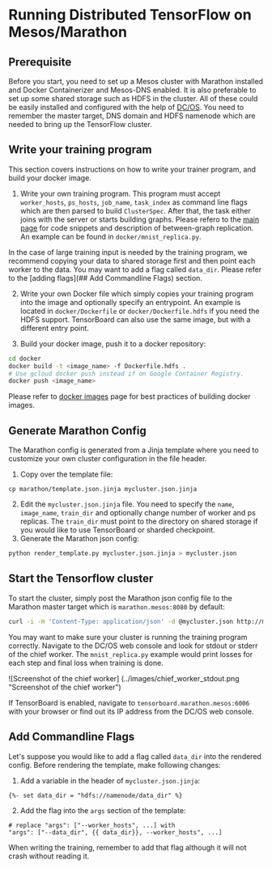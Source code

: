 # Running Distributed TensorFlow on Mesos/Marathon

## Prerequisite
Before you start, you need to set up a Mesos cluster with Marathon installed and Docker Containerizer and Mesos-DNS enabled. It is also preferable to set up some shared storage such as HDFS in the cluster. All of these could be easily installed and configured with the help of [DC/OS](https://dcos.io/docs/1.7/administration/installing/custom/gui/). You need to remember the master target, DNS domain and HDFS namenode which are needed to bring up the TensorFlow cluster.

## Write your training program
This section covers instructions on how to write your trainer program, and build your docker image.

 1. Write your own training program. This program must accept `worker_hosts`, `ps_hosts`, `job_name`, `task_index` as command line flags which are then parsed to build `ClusterSpec`. After that, the task either joins with the server or starts building graphs. Please refero to the [main page](../README.md) for code snippets and description of between-graph replication. An example can be found in `docker/mnist_replica.py`.

   In the case of large training input is needed by the training program, we recommend copying your data to shared storage first and then point each worker to the data. You may want to add a flag called `data_dir`. Please refer to the [adding flags](## Add Commandline Flags) section.

 2. Write your own Docker file which simply copies your training program into the image and optionally specify an entrypoint. An example is located in `docker/Dockerfile` or `docker/Dockerfile.hdfs` if you need the HDFS support. TensorBoard can also use the same image, but with a different entry point.

 3. Build your docker image, push it to a docker repository:

  ```bash
  cd docker
  docker build -t <image_name> -f Dockerfile.hdfs .
  # Use gcloud docker push instead if on Google Container Registry.
  docker push <image_name>
  ```
  Please refer to [docker images](../docker/README.md) page for best practices of building docker images.


## Generate Marathon Config
The Marathon config is generated from a Jinja template where you need to customize your own cluster configuration in the file header.

 1. Copy over the template file:

  ```
  cp marathon/template.json.jinja mycluster.json.jinja
  ```

 2. Edit the `mycluster.json.jinja` file. You need to specify the `name`, `image_name`, `train_dir` and optionally change number of worker and ps replicas. The `train_dir` must point to the directory on shared storage if you would like to use TensorBoard or sharded checkpoint.
 3. Generate the Marathon json config:

  ```bash
  python render_template.py mycluster.json.jinja > mycluster.json
  ```

## Start the Tensorflow cluster
To start the cluster, simply post the Marathon json config file to the Marathon master target which is `marathon.mesos:8080` by default:

  ```bash
  curl -i -H 'Content-Type: application/json' -d @mycluster.json http://marathon.mesos:8080/v2/groups
  ```

You may want to make sure your cluster is running the training program correctly. Navigate to the DC/OS web console and look for stdout or stderr of the chief worker. The `mnist_replica.py` example would print losses for each step and final loss when training is done.

![Screenshot of the chief worker]
(../images/chief_worker_stdout.png "Screenshot of the chief worker")

If TensorBoard is enabled, navigate to `tensorboard.marathon.mesos:6006` with your browser or find out its IP address from the DC/OS web console.


## Add Commandline Flags

Let's suppose you would like to add a flag called `data_dir` into the rendered config. Before rendering the template, make following changes:

 1. Add a variable in the header of `mycluster.json.jinja`:
  ```
  {%- set data_dir = "hdfs://namenode/data_dir" %}
  ```

 2. Add the flag into the `args` section of the template:
   ```
   # replace "args": ["--worker_hosts", ...] with
   "args": ["--data_dir", {{ data_dir}}, --worker_hosts", ...]
   ```

When writing the training, remember to add that flag although it will not crash without reading it.
